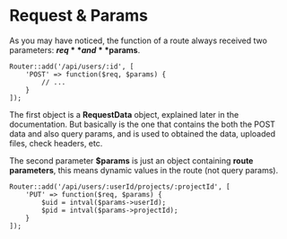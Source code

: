 # Request & Params

As you may have noticed, the function of a route always received two parameters: **$req** and **$params**.

```
Router::add('/api/users/:id', [
    'POST' => function($req, $params) {
        // ...
    }
]);
```

The first object is a **RequestData** object, explained later in the documentation. But basically is the one that contains the both the POST data and also query params, and is used to obtained the data, uploaded files, check headers, etc.

The second parameter **$params** is just an object containing **route parameters**, this means dynamic values in the route (not query params).

```
Router::add('/api/users/:userId/projects/:projectId', [
    'PUT' => function($req, $params) {
        $uid = intval($params->userId);
        $pid = intval($params->projectId);
    }
]);
```
